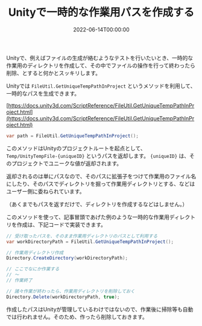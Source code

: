 ﻿---
type: "tech"
title: "Unityで一時的な作業用パスを作成する"
description: "Unityで一時的なファイル作業を行う際などに利用できる、一時的なパスを生成する　FileUtil.GetUniqueTempPathInProject について紹介します。"
tags: ["Unity"]
date: "2022-06-14T00:00:00"

---

Unityで、例えばファイルの生成が絡むようなテストを行いたいとき、一時的な作業用のディレクトリを作成して、その中でファイルの操作を行って終わったら削除、とすると何かとスッキリします。



Unityでは `FileUtil.GetUniqueTempPathInProject` というメソッドを利用して、一時的なパスを生成できます。

[https://docs.unity3d.com/ScriptReference/FileUtil.GetUniqueTempPathInProject.html](https://docs.unity3d.com/ScriptReference/FileUtil.GetUniqueTempPathInProject.html)

```csharp
var path = FileUtil.GetUniqueTempPathInProject();
```




このメソッドはUnityのプロジェクトルートを起点として、 `Temp/UnityTempFile-{uniqueID}`  というパスを返却します。 `{uniqueID}` は、そのプロジェクトでユニークな値が返却されます。



返却されるのは単にパスなので、そのパスに拡張子をつけて作業用のファイル名にしたり、そのパスでディレクトリを掘って作業用ディレクトリとする、などはユーザー側に委ねられています。

（あくまでもパスを返すだけで、ディレクトリを作成するなどはしません。）



このメソッドを使って、記事冒頭であげた例のような一時的な作業用ディレクトリを作成は、下記コードで実装できます。



```csharp
// 受け取ったパスを、そのまま作業用ディレクトリのパスとして利用する
var workDirectoryPath = FileUtil.GetUniqueTempPathInProject();

// 作業用ディレクトリ作成
Directory.CreateDirectory(workDirectoryPath);

// ここでなにか作業する
// 〜
// 作業終了

// 諸々作業が終わったら、作業用ディレクトリを削除しておく
Directory.Delete(workDirectoryPath, true);
```




作成したパスはUnityが管理しているわけではないので、作業後に掃除等も自動では行われません。そのため、作ったら削除しておきます。

